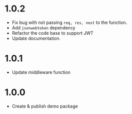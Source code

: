 # 1.0.2

- Fix bug with not passing `req, res, next` to the function.
- Add `jsonwebtoken` dependency
- Refactor the code base to support JWT
- Update documentation.

# 1.0.1

- Update middleware function

# 1.0.0

- Create & publish demo package

